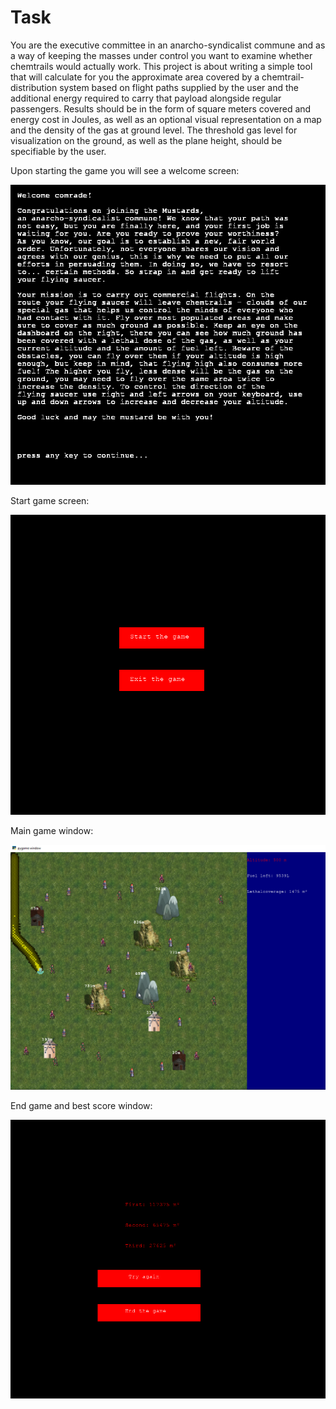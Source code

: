 # Task

You are the executive committee in an anarcho-syndicalist commune and as a way of keeping the 
masses under control you want to examine whether chemtrails would actually work. This project is 
about writing a simple tool that will calculate for you the approximate area covered by a 
chemtrail-distribution system based on flight paths supplied by the user and the additional energy required 
to carry that payload alongside regular passengers. Results should be in the form of square meters covered and
energy cost in Joules, as well as an optional visual representation on a map and the density of the gas at ground level. 
The threshold gas level for visualization on the ground, as well as the plane height, should be specifiable by the user.

Upon starting the game you will see a welcome screen:

![welcome screen](mustards_game/screenshots/welcome_screen.png)

Start game screen:

![start game screen](mustards_game/screenshots/start_screen.png)

Main game window:

![main game window](mustards_game/screenshots/game.png)

End game and best score window:

![end game window](mustards_game/screenshots/end_screen.png)